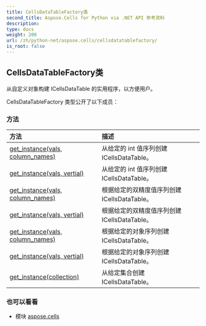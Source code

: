 ```yaml
---
title: CellsDataTableFactory类
second_title: Aspose.Cells for Python via .NET API 参考资料
description:
type: docs
weight: 200
url: /zh/python-net/aspose.cells/cellsdatatablefactory/
is_root: false
---
```

## CellsDataTableFactory类
从自定义对象构建 ICellsDataTable 的实用程序，以方便用户。



CellsDataTableFactory 类型公开了以下成员：

### 方法
|方法|描述|
| :- | :- |
| [get_instance(vals, column_names)](/cells/zh/python-net/aspose.cells/cellsdatatablefactory/get_instance/#list-list) |从给定的 int 值序列创建 ICellsDataTable。|
| [get_instance(vals, vertial)](/cells/zh/python-net/aspose.cells/cellsdatatablefactory/get_instance/#list-bool) |从给定的 int 值序列创建 ICellsDataTable。|
| [get_instance(vals, column_names)](/cells/zh/python-net/aspose.cells/cellsdatatablefactory/get_instance/#list-list) |根据给定的双精度值序列创建 ICellsDataTable。|
| [get_instance(vals, vertial)](/cells/zh/python-net/aspose.cells/cellsdatatablefactory/get_instance/#list-bool) |根据给定的双精度值序列创建 ICellsDataTable。|
| [get_instance(vals, column_names)](/cells/zh/python-net/aspose.cells/cellsdatatablefactory/get_instance/#list-list) |根据给定的对象序列创建 ICellsDataTable。|
| [get_instance(vals, vertial)](/cells/zh/python-net/aspose.cells/cellsdatatablefactory/get_instance/#list-bool) |根据给定的对象序列创建 ICellsDataTable。|
| [get_instance(collection)](/cells/zh/python-net/aspose.cells/cellsdatatablefactory/get_instance/#list) |从给定集合创建 ICellsDataTable。|



### 也可以看看
* 模块 [aspose.cells](..)
